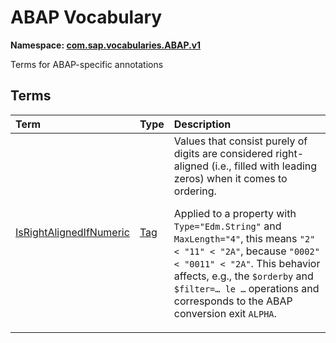 # ABAP Vocabulary
**Namespace: [com.sap.vocabularies.ABAP.v1](ABAP.xml)**

Terms for ABAP-specific annotations


## Terms

Term|Type|Description
:---|:---|:----------
[IsRightAlignedIfNumeric](ABAP.xml#L32)|[Tag](https://github.com/oasis-tcs/odata-vocabularies/blob/master/vocabularies/Org.OData.Core.V1.md#Tag)|<a name="IsRightAlignedIfNumeric"></a>Values that consist purely of digits are considered right-aligned (i.e., filled with leading zeros) when it comes to ordering.<p>Applied to a property with `Type="Edm.String"` and `MaxLength="4"`, this means `"2" < "11" < "2A"`, because `"0002" < "0011" < "2A"`. This behavior affects, e.g., the `$orderby` and `$filter=… le …` operations and corresponds to the ABAP conversion exit `ALPHA`.</p>
